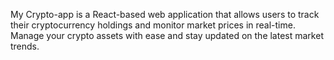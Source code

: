 My Crypto-app is a React-based web application that allows users to track their cryptocurrency holdings and monitor market prices in real-time. Manage your crypto assets with ease and stay updated on the latest market trends.
